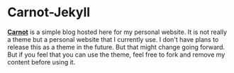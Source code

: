 # Carnot-Jekyll

**[Carnot](http://vigne.sh)** is a simple blog hosted here for my personal website. It is not really a theme but a personal website that I currently use. I don't have plans to release this as a theme in the future. But that might change going forward. But if you feel that you can use the theme, feel free to fork and remove my content before using it. 
